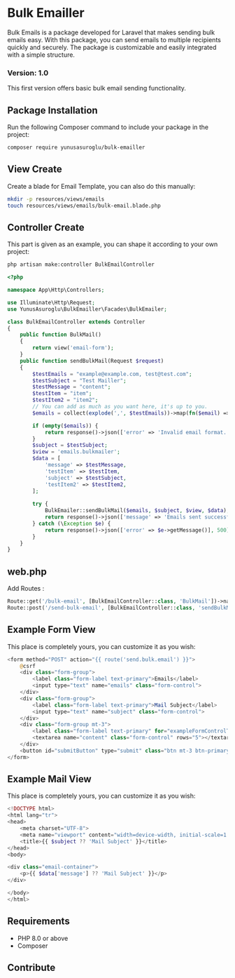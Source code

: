# Bulk Emailler

Bulk Emails is a package developed for Laravel that makes sending bulk emails easy. With this package, you can send emails to multiple recipients quickly and securely. The package is customizable and easily integrated with a simple structure.

### Version: 1.0

This first version offers basic bulk email sending functionality.

## Package Installation

Run the following Composer command to include your package in the project:

```bash
composer require yunusasuroglu/bulk-emailler
```
## View Create

Create a blade for Email Template, you can also do this manually:

```bash
mkdir -p resources/views/emails
touch resources/views/emails/bulk-email.blade.php
```

## Controller Create

This part is given as an example, you can shape it according to your own project:

```bash
php artisan make:controller BulkEmailController
```

```php
<?php

namespace App\Http\Controllers;

use Illuminate\Http\Request;
use YunusAsuroglu\BulkEmailler\Facades\BulkEmailer;

class BulkEmailController extends Controller
{
    public function BulkMail()
    {
        return view('email-form');
    }
    public function sendBulkMail(Request $request)
    {        
        $testEmails = "example@example.com, test@test.com";
        $testSubject = "Test Mailler";
        $testMessage = "content";
        $testItem = "item";
        $testItem2 = "item2";
        // You can add as much as you want here, it's up to you. 
        $emails = collect(explode(',', $testEmails))->map(fn($email) => trim($email))->filter(fn($email) => filter_var($email, FILTER_VALIDATE_EMAIL))->unique()->values()->all();

        if (empty($emails)) {
            return response()->json(['error' => 'Invalid email format.'], 400);
        }
        $subject = $testSubject;
        $view = 'emails.bulkmailer';
        $data = [
            'message' => $testMessage,
            'testItem' => $testItem,
            'subject' => $testSubject,
            'testItem2' => $testItem2,
        ];
    
        try {
            BulkEmailer::sendBulkMail($emails, $subject, $view, $data);
            return response()->json(['message' => 'Emails sent successfully!']);
        } catch (\Exception $e) {
            return response()->json(['error' => $e->getMessage()], 500); // Error Message View
        }
    }
}
```

## web.php

Add Routes :

```php
Route::get('/bulk-email', [BulkEmailController::class, 'BulkMail'])->name('bulk.email');
Route::post('/send-bulk-email', [BulkEmailController::class, 'sendBulkMail'])->name('send.bulk.email');
```

## Example Form View

This place is completely yours, you can customize it as you wish:

```php
<form method="POST" action="{{ route('send.bulk.email') }}">
    @csrf
    <div class="form-group">
        <label class="form-label text-primary">Emails</label>
        <input type="text" name="emails" class="form-control">
    </div>
    <div class="form-group">
        <label class="form-label text-primary">Mail Subject</label>
        <input type="text" name="subject" class="form-control">
    </div>
    <div class="form-group mt-3">
        <label class="form-label text-primary" for="exampleFormControlTextarea1">Mail Content</label>
        <textarea name="content" class="form-control" rows="5"></textarea>
    </div>
    <button id="submitButton" type="submit" class="btn mt-3 btn-primary">Send</button>
</form>
```

## Example Mail View

This place is completely yours, you can customize it as you wish:

```php
<!DOCTYPE html>
<html lang="tr">
<head>
    <meta charset="UTF-8">
    <meta name="viewport" content="width=device-width, initial-scale=1.0">
    <title>{{ $subject ?? 'Mail Subject' }}</title>
</head>
<body>

<div class="email-container">
    <p>{{ $data['message'] ?? 'Mail Subject' }}</p>
</div>

</body>
</html>
```
## Requirements

- PHP 8.0 or above
- Composer

## Contribute

